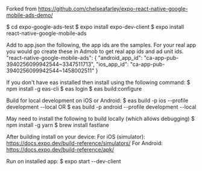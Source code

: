 Forked from https://github.com/chelseafarley/expo-react-native-google-mobile-ads-demo/


$ cd expo-google-ads-test
$ expo install expo-dev-client
$ expo install react-native-google-mobile-ads


Add to app.json the following, the app ids are the samples.
For your real app you would go create these in Admob to get real app ids and ad unit ids.
"react-native-google-mobile-ads": {
  "android_app_id": "ca-app-pub-3940256099942544~3347511713",
  "ios_app_id": "ca-app-pub-3940256099942544~1458002511"
}


If you don't have eas installed then install using the following command:
$ npm install -g eas-cli
$ eas login
$ eas build:configure


Build for local development on iOS or Android:
$ eas build -p ios --profile development --local
OR
$ eas build -p android --profile development --local


May need to install the following to build locally (which allows debugging)
$ npm install -g yarn
$ brew install fastlane


After building install on your device:
For iOS (simulator): https://docs.expo.dev/build-reference/simulators/
For Android: https://docs.expo.dev/build-reference/apk/


Run on installed app:
$ expo start --dev-client